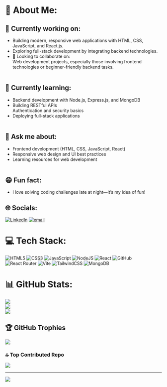 # 💫 About Me:
## 🔭 Currently working on:<br>
- Building modern, responsive web applications with HTML, CSS, JavaScript, and React.js.
- Exploring full-stack development by integrating backend technologies.<br>
- 🤝 Looking to collaborate on:<br>Web development projects, especially those involving frontend technologies or beginner-friendly backend tasks.<br><br>
## 🌱 Currently learning:<br>
- Backend development with Node.js, Express.js, and MongoDB<br>
- Building RESTful APIs<br>Authentication and security basics<br>
- Deploying full-stack applications<br><br>
## 💬 Ask me about:<br>
- Frontend development (HTML, CSS, JavaScript, React)<br>
- Responsive web design and UI best practices<br>
- Learning resources for web development<br><br>
## 😄 Fun fact:<br>
- I love solving coding challenges late at night—it’s my idea of fun!


## 🌐 Socials:
[![LinkedIn](https://img.shields.io/badge/LinkedIn-%230077B5.svg?logo=linkedin&logoColor=white)](https://linkedin.com/in/https://www.linkedin.com/in/nikhilsingh28/) [![email](https://img.shields.io/badge/Email-D14836?logo=gmail&logoColor=white)](mailto:nikhilkumarsingh9680@gmail.com) 

# 💻 Tech Stack:
![HTML5](https://img.shields.io/badge/html5-%23E34F26.svg?style=for-the-badge&logo=html5&logoColor=white) ![CSS3](https://img.shields.io/badge/css3-%231572B6.svg?style=for-the-badge&logo=css3&logoColor=white) ![JavaScript](https://img.shields.io/badge/javascript-%23323330.svg?style=for-the-badge&logo=javascript&logoColor=%23F7DF1E) ![NodeJS](https://img.shields.io/badge/node.js-6DA55F?style=for-the-badge&logo=node.js&logoColor=white) ![React](https://img.shields.io/badge/react-%2320232a.svg?style=for-the-badge&logo=react&logoColor=%2361DAFB) ![GitHub](https://img.shields.io/badge/github-%23121011.svg?style=for-the-badge&logo=github&logoColor=white) ![React Router](https://img.shields.io/badge/React_Router-CA4245?style=for-the-badge&logo=react-router&logoColor=white) ![Vite](https://img.shields.io/badge/vite-%23646CFF.svg?style=for-the-badge&logo=vite&logoColor=white) ![TailwindCSS](https://img.shields.io/badge/tailwindcss-%2338B2AC.svg?style=for-the-badge&logo=tailwind-css&logoColor=white) ![MongoDB](https://img.shields.io/badge/MongoDB-%234ea94b.svg?style=for-the-badge&logo=mongodb&logoColor=white)
# 📊 GitHub Stats:
![](https://github-readme-stats.vercel.app/api?username=Nikhilks2002&theme=dark&hide_border=false&include_all_commits=false&count_private=false)<br/>
![](https://nirzak-streak-stats.vercel.app/?user=Nikhilks2002&theme=dark&hide_border=false)<br/>
![](https://github-readme-stats.vercel.app/api/top-langs/?username=Nikhilks2002&theme=dark&hide_border=false&include_all_commits=false&count_private=false&layout=compact)

## 🏆 GitHub Trophies
![](https://github-profile-trophy.vercel.app/?username=Nikhilks2002&theme=radical&no-frame=false&no-bg=true&margin-w=4)

### 🔝 Top Contributed Repo
![](https://github-contributor-stats.vercel.app/api?username=Nikhilks2002&limit=5&theme=dark&combine_all_yearly_contributions=true)

---
[![](https://visitcount.itsvg.in/api?id=Nikhilks2002&icon=0&color=0)](https://visitcount.itsvg.in)

<!-- Proudly created with GPRM ( https://gprm.itsvg.in ) -->

